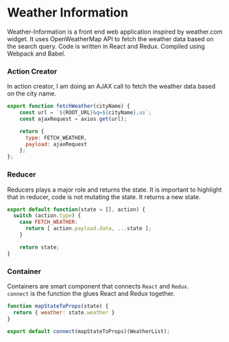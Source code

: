 # Weather Information  

Weather-Information is a front end web application inspired by weather.com widget.
It uses OpenWeatherMap API to fetch the weather data based on the search query.
Code is written in React and Redux. Compiled using Webpack and Babel.

### Action Creator  

In action creator, I am doing an AJAX call to fetch the weather data based on the city name.

```javascript
export function fetchWeather(cityName) {
    const url = `${ROOT_URL}&q=${cityName},us`;
    const ajaxRequest = axios.get(url);

    return {
      type: FETCH_WEATHER,
      payload: ajaxRequest
    };
};
```

### Reducer

Reducers plays a major role and returns the state. It is important to highlight that in reducer, code is not mutating the state. It returns a new state. 

```javascript
export default function(state = [], action) {
  switch (action.type) {
    case FETCH_WEATHER:
      return [ action.payload.data, ...state ];
    }

    return state;
}
```

### Container

Containers are smart component that connects `React` and `Redux`.  
`connect` is the function the glues React and Redux together. 

```javascript
function mapStateToProps(state) {
  return { weather: state.weather }
}

export default connect(mapStateToProps)(WeatherList);
```
